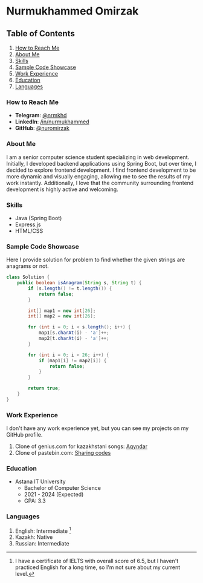 # Nurmukhammed Omirzak

## Table of Contents

1. [How to Reach Me](#how-to-reach-me)
2. [About Me](#about-me)
3. [Skills](#skills)
4. [Sample Code Showcase](#sample-code-showcase)
5. [Work Experience](#work-experience)
6. [Education](#education)
7. [Languages](#languages)

### How to Reach Me
- **Telegram**: [@nrmkhd](https://t.me/nrmkhd)
- **LinkedIn**: [/in/nurmukhammed](https://www.linkedin.com/in/nurmukhammed/)
- **GitHub**: [@nuromirzak](https://github.com/nuromirzak)

### About Me

I am a senior computer science student specializing in web development. Initially, I developed backend applications using Spring Boot, but over time, I decided to explore frontend development. I find frontend development to be more dynamic and visually engaging, allowing me to see the results of my work instantly. Additionally, I love that the community surrounding frontend development is highly active and welcoming.

### Skills

- Java (Spring Boot)
- Express.js
- HTML/CSS

### Sample Code Showcase

Here I provide solution for problem to find whether the given strings are anagrams or not.

```java
class Solution {
    public boolean isAnagram(String s, String t) {
        if (s.length() != t.length()) {
            return false;
        }

        int[] map1 = new int[26];
        int[] map2 = new int[26];

        for (int i = 0; i < s.length(); i++) {
            map1[s.charAt(i) - 'a']++;
            map2[t.charAt(i) - 'a']++;
        }

        for (int i = 0; i < 26; i++) {
            if (map1[i] != map2[i]) {
                return false;
            }
        }

        return true;
    }
}
```

### Work Experience

I don't have any work experience yet, but you can see my projects on my GitHub profile.

1. Clone of genius.com for kazakhstani songs: [Aqyndar](https://github.com/nuromirzak/aqyndar)
2. Clone of pastebin.com: [Sharing codes](https://github.com/nuromirzak/sharing-codes)

### Education

- Astana IT University
    - Bachelor of Computer Science
    - 2021 - 2024 (Expected)
    - GPA: 3.3

### Languages

1. English: Intermediate [^1]
2. Kazakh: Native
3. Russian: Intermediate

[^1]: I have a certificate of IELTS with overall score of 6.5, but I haven't practiced English for a long time, so I'm not sure about my current level.
